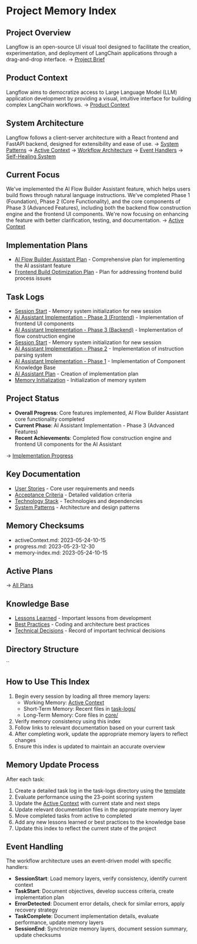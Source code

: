 # Project Memory Index

## Project Overview
Langflow is an open-source UI visual tool designed to facilitate the creation, experimentation, and deployment of LangChain applications through a drag-and-drop interface.
→ [Project Brief](core/projectbrief.md)

## Product Context
Langflow aims to democratize access to Large Language Model (LLM) application development by providing a visual, intuitive interface for building complex LangChain workflows.
→ [Product Context](core/productContext.md)

## System Architecture
Langflow follows a client-server architecture with a React frontend and FastAPI backend, designed for extensibility and ease of use.
→ [System Patterns](core/systemPatterns.md)
→ [Active Context](core/activeContext.md)
→ [Workflow Architecture](core/workflow-architecture.md)
→ [Event Handlers](core/event-handlers.md)
→ [Self-Healing System](core/self-healing.md)

## Current Focus
We've implemented the AI Flow Builder Assistant feature, which helps users build flows through natural language instructions. We've completed Phase 1 (Foundation), Phase 2 (Core Functionality), and the core components of Phase 3 (Advanced Features), including both the backend flow construction engine and the frontend UI components. We're now focusing on enhancing the feature with better clarification, testing, and documentation.
→ [Active Context](core/activeContext.md)

## Implementation Plans
- [AI Flow Builder Assistant Plan](plans/ai-flow-builder-assistant-plan.md) - Comprehensive plan for implementing the AI assistant feature
- [Frontend Build Optimization Plan](plans/frontend-build-optimization-plan.md) - Plan for addressing frontend build process issues

## Task Logs
- [Session Start](task-logs/task-log_2023-05-24_session-start.md) - Memory system initialization for new session
- [AI Assistant Implementation - Phase 3 (Frontend)](task-logs/task-log_2023-05-23_ai-assistant-implementation-phase3-frontend.md) - Implementation of frontend UI components
- [AI Assistant Implementation - Phase 3 (Backend)](task-logs/task-log_2023-05-23_ai-assistant-implementation-phase3.md) - Implementation of flow construction engine
- [Session Start](task-logs/task-log_2023-05-23_session-start.md) - Memory system initialization for new session
- [AI Assistant Implementation - Phase 2](task-logs/task-log_2023-05-22_ai-assistant-implementation-phase2.md) - Implementation of instruction parsing system
- [AI Assistant Implementation - Phase 1](task-logs/task-log_2023-05-21_ai-assistant-implementation-phase1.md) - Implementation of Component Knowledge Base
- [AI Assistant Plan](task-logs/task-log_2023-05-20_ai-assistant-plan.md) - Creation of implementation plan
- [Memory Initialization](task-logs/task-log_2023-05-20_memory-initialization.md) - Initialization of memory system

## Project Status
- **Overall Progress**: Core features implemented, AI Flow Builder Assistant core functionality completed
- **Current Phase**: AI Assistant Implementation - Phase 3 (Advanced Features)
- **Recent Achievements**: Completed flow construction engine and frontend UI components for the AI Assistant

→ [Implementation Progress](core/progress.md)

## Key Documentation
- [User Stories](core/userStories.md) - Core user requirements and needs
- [Acceptance Criteria](core/acceptanceCriteria.md) - Detailed validation criteria
- [Technology Stack](core/techContext.md) - Technologies and dependencies
- [System Patterns](core/systemPatterns.md) - Architecture and design patterns

## Memory Checksums
- activeContext.md: 2023-05-24-10-15
- progress.md: 2023-05-23-12-30
- memory-index.md: 2023-05-24-10-15

## Active Plans

→ [All Plans](plans/)


## Knowledge Base
- [Lessons Learned](knowledge/lessons-learned.md) - Important lessons from development
- [Best Practices](knowledge/best-practices.md) - Coding and architecture best practices
- [Technical Decisions](knowledge/decisions.md) - Record of important technical decisions

## Directory Structure
``

## How to Use This Index
1. Begin every session by loading all three memory layers:
   - Working Memory: [Active Context](core/activeContext.md)
   - Short-Term Memory: Recent files in [task-logs/](task-logs/)
   - Long-Term Memory: Core files in [core/](core/)
2. Verify memory consistency using this index
3. Follow links to relevant documentation based on your current task
4. After completing work, update the appropriate memory layers to reflect changes
5. Ensure this index is updated to maintain an accurate overview

## Memory Update Process
After each task:
1. Create a detailed task log in the task-logs directory using the [template](templates/task-log-template.md)
2. Evaluate performance using the 23-point scoring system
3. Update the [Active Context](core/activeContext.md) with current state and next steps
4. Update relevant documentation files in the appropriate memory layer
5. Move completed tasks from active to completed
6. Add any new lessons learned or best practices to the knowledge base
7. Update this index to reflect the current state of the project

## Event Handling
The workflow architecture uses an event-driven model with specific handlers:
- **SessionStart**: Load memory layers, verify consistency, identify current context
- **TaskStart**: Document objectives, develop success criteria, create implementation plan
- **ErrorDetected**: Document error details, check for similar errors, apply recovery strategy
- **TaskComplete**: Document implementation details, evaluate performance, update memory layers
- **SessionEnd**: Synchronize memory layers, document session summary, update checksums



